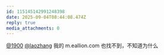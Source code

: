 ```yaml
---
id: 115145142991248398
date: 2025-09-04T08:44:08.474Z
reply: true
media_attachments: 0
---
```


[@1900](https://social.1900.live/@1900) [@laozhang](https://suo.si/@laozhang) 我的 m.eallion.com 也找不到，不知道为什么

